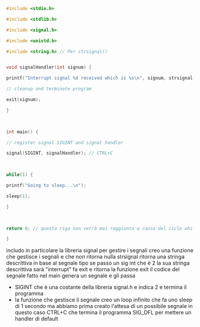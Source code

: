 ```c
#include <stdio.h>

#include <stdlib.h>

#include <signal.h>

#include <unistd.h>

#include <string.h> // Per strsignal()


void signalHandler(int signum) {

printf("Interrupt signal %d received which is %s\n", signum, strsignal(signum));

// cleanup and terminate program

exit(signum);

}

  

int main() {

// register signal SIGINT and signal handler

signal(SIGINT, signalHandler); // CTRL+C

  

while(1) {

printf("Going to sleep...\n");

sleep(1);

}

  

return 0; // questa riga non verrà mai raggiunta a causa del ciclo while(1)

}
```

includo in particolare la libreria signal per gestire i segnali
creo una funzione che gestisce i segnali e che non ritorna nulla
strsignal ritorna una stringa descrittiva in base al segnale tipo se passo un sig int che è 2 la sua stringa descrittiva sarà "interrupt"
fa exit e ritorna la funzione exit il codice del segnale fatto
nel main genera un segnale e gli passa 
- SIGINT che è una costante della libreria signal.h e indica 2 e termina il programma
- la funzione che gestisce il segnale
creo un loop infinito che fa uno sleep di 1 secondo ma abbiamo prima creato l'attesa di un possibile segnale in questo caso CTRL+C che termina il programma
SIG_DFL per mettere un handler di default

